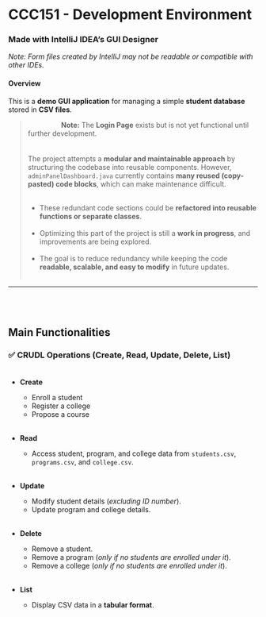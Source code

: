 # **CCC151 - Development Environment** 
### **Made with IntelliJ IDEA’s GUI Designer**  
*Note: Form files created by IntelliJ may not be readable or compatible with other IDEs.*

#### **Overview**  
This is a **demo GUI application** for managing a simple **student database** stored in **CSV files**.

>&nbsp;&nbsp;&nbsp;&nbsp;&nbsp;&nbsp;&nbsp;&nbsp;&nbsp;&nbsp;&nbsp;&nbsp;&nbsp;&nbsp;&nbsp;&nbsp; **Note:** The **Login Page** exists but is not yet functional until further development.  <br>  <br>  
> The project attempts a **modular and maintainable approach** by structuring the codebase into reusable components. 
> However, `adminPanelDashboard.java` currently contains **many reused (copy-pasted) code blocks**, which can make maintenance difficult. <br><br> 
> - These redundant code sections could be **refactored into reusable functions or separate classes**.  <br><br>
> - Optimizing this part of the project is still a **work in progress**, and improvements are being explored.  <br><br>
> - The goal is to reduce redundancy while keeping the code **readable, scalable, and easy to modify** in future updates.<br><br>

---

## <br><br> **Main Functionalities**
### ✅ **CRUDL Operations (Create, Read, Update, Delete, List)**<br><br>

- **Create**  
  - Enroll a student  
  - Register a college  
  - Propose a course  <br><br>

- **Read**  
  - Access student, program, and college data from `students.csv`, `programs.csv`, and `college.csv`.  <br><br>

- **Update**  
  - Modify student details (*excluding ID number*).  
  - Update program and college details.  <br><br>

- **Delete**  
  - Remove a student.  
  - Remove a program (*only if no students are enrolled under it*).  
  - Remove a college (*only if no students are enrolled under it*).  <br><br>

- **List**  
  - Display CSV data in a **tabular format**.  <br><br>
